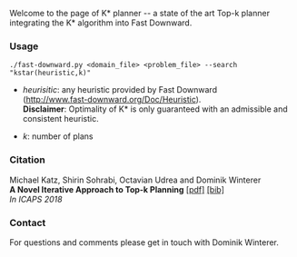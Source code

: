 Welcome to the page of K\* planner -- a state of the art Top-k planner integrating
the K\* algorithm into Fast Downward.

### Usage ###

```
./fast-downward.py <domain_file> <problem_file> --search "kstar(heuristic,k)"
```
* _heurisitic_:  any heuristic provided by Fast Downward  
(http://www.fast-downward.org/Doc/Heuristic).   
**Disclaimer**: Optimality of K\* is only guaranteed with an admissible and consistent heuristic.  

* _k_:  number of plans

### Citation ###
Michael Katz, Shirin Sohrabi, Octavian Udrea and Dominik Winterer  
**A Novel Iterative Approach to Top-k Planning** [[pdf]](https://www.aaai.org/ocs/index.php/ICAPS/ICAPS18/paper/view/17749/16971) [[bib]](/top_k.bib)  
*In ICAPS 2018*  

### Contact ###
For questions and comments please get in touch with Dominik Winterer.